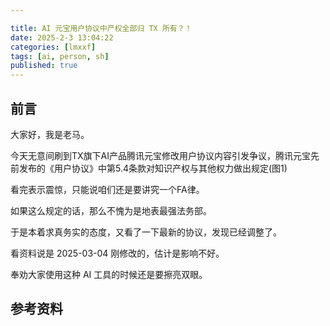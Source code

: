 ```yaml
---

title: AI 元宝用户协议中产权全部归 TX 所有？！
date: 2025-2-3 13:04:22 
categories: [lmxxf]
tags: [ai, person, sh]
published: true
---
```


## 前言

大家好，我是老马。

今天无意间刷到TX旗下AI产品腾讯元宝修改用户协议内容引发争议，腾讯元宝先前发布的《用户协议》中第5.4条款对知识产权与其他权力做出规定(图1) 

看完表示震惊，只能说咱们还是要讲究一个FA律。

如果这么规定的话，那么不愧为是地表最强法务部。

于是本着求真务实的态度，又看了一下最新的协议，发现已经调整了。

看资料说是 2025-03-04 刚修改的，估计是影响不好。


奉劝大家使用这种 AI 工具的时候还是要擦亮双眼。








## 参考资料


